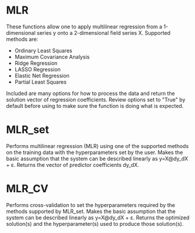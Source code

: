 # MLR
These functions allow one to apply multilinear regression from a 1-dimensional series y onto a 2-dimensional field series X. Supported methods are:
- Ordinary Least Squares
- Maximum Covariance Analysis
- Ridge Regression
- LASSO Regression
- Elastic Net Regression
- Partial Least Squares

Included are many options for how to process the data and return the solution vector of regression coefficients. Review options set to "True" by default before using to make sure the function is doing what is expected.

# MLR_set
Performs multilinear regression (MLR) using one of the supported methods on the training data with the hyperparameters set by the user. Makes the basic assumption that the system can be described linearly as y=X@dy_dX + ε. Returns the vector of predictor coefficients dy_dX.

# MLR_CV
Performs cross-validation to set the hyperparameters required by the methods supported by MLR_set. Makes the basic assumption that the system can be described linearly as y=X@dy_dX + ε. Returns the optimized solution(s) and the hyperparameter(s) used to produce those solution(s). 
